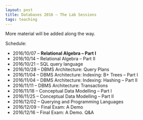 ```yaml
---
layout: post
title: Databases 2016 – The Lab Sessions
tags: teaching
---
```


More material will be added along the way.

Schedule:

* 2016/10/07 – **Relational Algebra – Part I**
* 2016/10/14 – Relational Algebra – Part II
* 2016/10/21 – SQL query language
* 2016/10/28 – DBMS Architecture: Query Plans
* 2016/11/04 – DBMS Architecture: Indexing: B+ Trees – Part I
* 2016/11/04 – DBMS Architecture: Indexing: Hashing – Part II
* 2016/11/11 – DBMS Architecture: Transactions
* 2016/11/18 – Conceptual Data Modelling – Part I
* 2016/11/25 – Conceptual Data Modelling – Part II
* 2016/12/02 – Querying and Programming Languages
* 2016/12/09 – Final Exam: A Demo
* 2016/12/16 – Final Exam: A Demo. Q&A
